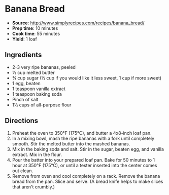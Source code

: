 # Banana Bread
 * **Source**: http://www.simplyrecipes.com/recipes/banana_bread/
 * **Prep time**: 10 minutes
 * **Cook time**: 55 minutes
 * **Yield**: 1 loaf

## Ingredients
 * 2-3 very ripe bananas, peeled
 * ⅓ cup melted butter
 * ¾ cup sugar (½ cup if you would like it less sweet, 1 cup if more sweet)
 * 1 egg, beaten
 * 1 teaspoon vanilla extract
 * 1 teaspoon baking soda
 * Pinch of salt
 * 1½ cups of all-purpose flour

## Directions
1. Preheat the oven to 350°F (175°C), and butter a 4x8-inch loaf pan.
2. In a mixing bowl, mash the ripe bananas with a fork until completely smooth. Stir the melted butter into the mashed bananas.
3. Mix in the baking soda and salt. Stir in the sugar, beaten egg, and vanilla extract. Mix in the flour.
4. Pour the batter into your prepared loaf pan. Bake for 50 minutes to 1 hour at 350°F (175°C), or until a tester inserted into the center comes out clean.
5. Remove from oven and cool completely on a rack. Remove the banana bread from the pan. Slice and serve. (A bread knife helps to make slices that aren't crumbly.)
